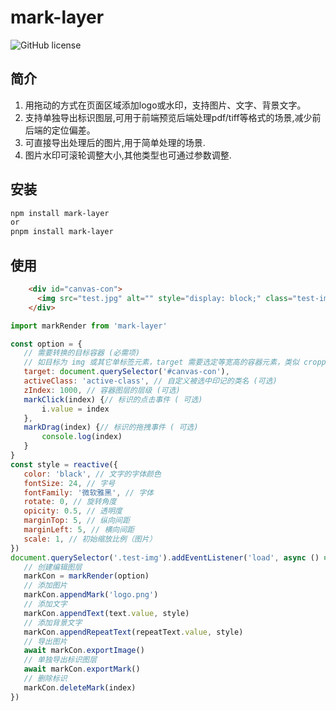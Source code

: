 <h1>mark-layer</h1>

![GitHub license](https://img.shields.io/github/license/pure-admin/vue-pure-admin?style=flat)


## 简介

1. 用拖动的方式在页面区域添加logo或水印，支持图片、文字、背景文字。
2. 支持单独导出标识图层,可用于前端预览后端处理pdf/tiff等格式的场景,减少前后端的定位偏差。
3. 可直接导出处理后的图片,用于简单处理的场景.
4. 图片水印可滚轮调整大小,其他类型也可通过参数调整.

## 安装
```bash
npm install mark-layer
or
pnpm install mark-layer
```
## 使用
```html
    <div id="canvas-con">
      <img src="test.jpg" alt="" style="display: block;" class="test-img">
    </div>
```
 ```js
import markRender from 'mark-layer'

const option = {
    // 需要转换的目标容器 (必需项)
    // 如目标为 img 或其它单标签元素，target 需要选定等宽高的容器元素，类似 cropperjs。
    target: document.querySelector('#canvas-con'),
    activeClass: 'active-class', // 自定义被选中印记的类名 (可选)
    zIndex: 1000, // 容器图层的层级 (可选)
    markClick(index) {// 标识的点击事件 ( 可选)
        i.value = index
    },
    markDrag(index) {// 标识的拖拽事件 ( 可选)
        console.log(index)
    }
}
const style = reactive({
    color: 'black', // 文字的字体颜色
    fontSize: 24, // 字号
    fontFamily: '微软雅黑', // 字体
    rotate: 0, // 旋转角度
    opicity: 0.5, // 透明度
    marginTop: 5, // 纵向间距
    marginLeft: 5, // 横向间距
    scale: 1, // 初始缩放比例（图片）
})
document.querySelector('.test-img').addEventListener('load', async () => {
    // 创建编辑图层
    markCon = markRender(option)
    // 添加图片
    markCon.appendMark('logo.png')
    // 添加文字
    markCon.appendText(text.value, style)
    // 添加背景文字
    markCon.appendRepeatText(repeatText.value, style)
    // 导出图片
    await markCon.exportImage()
    // 单独导出标识图层
    await markCon.exportMark()
    // 删除标识
    markCon.deleteMark(index)
})
```


